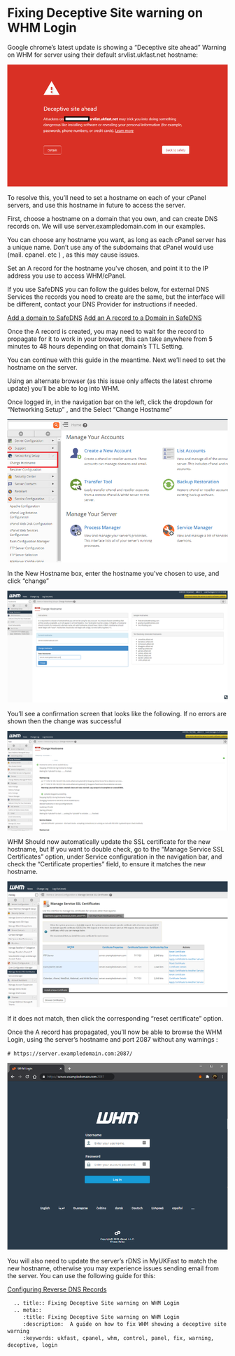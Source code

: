 # Fixing Deceptive Site warning on WHM Login

Google chrome’s latest update is showing a “Deceptive site ahead” Warning on WHM for server using their default srvlist.ukfast.net hostname:

![WHM Deceptive site warning](files/whm_deceptive_site_error.png)

To resolve this, you’ll need to set a hostname on each of your cPanel servers, and use this hostname in future to access the server. 

First, choose a hostname on a domain that you own, and can create DNS records on. We will use server.exampledomain.com in our examples.

You can choose any hostname you want, as long as each cPanel server has a unique name. Don’t use any of the subdomains that cPanel would use (mail. cpanel. etc ) , as this may cause issues.


Set an A record for the hostname you've chosen, and point it to the IP address you use to access WHM/cPanel. 

If you use SafeDNS you can follow the guides below, for external DNS Services the records you need to create are the same, but the interface will be different, contact your DNS Provider for instructions if needed.

[Add a domain to SafeDNS](/domains/safedns/addnewdomain.html)
[Add an A record to a Domain in SafeDNS](/domains/safedns/addarecord.html)

Once the A record is created, you may need to wait for the record to propagate for it to work in your browser, this can take anywhere from 5 minutes to 48 hours depending on that domain’s TTL Setting.  

You can continue with this guide in the meantime. Next we’ll need to set the hostname on the server.

Using an alternate browser (as this issue only affects the latest chrome update) you’ll be able to log into WHM. 

Once logged in, in the navigation bar on the left, click the dropdown for “Networking Setup” , and the Select “Change Hostname”

![WHM Change Hostname Option](files/whm-change-hostname-1.PNG)

In the New Hostname box, enter the hostname you’ve chosen to use, and click “change”

![WHM Change Hostname Page](files/whm-change-hostname-2.PNG)

You’ll see a confirmation screen that looks like the following. If no errors are shown then the change was successful

![WHM Change Hostname Confirmation](files/whm-change-hostname-3.PNG)

WHM Should now automatically update the SSL certificate for the new hostname, but If you want to double check, go to the “Manage Service SSL Certificates” option, under Service configuration in the navigation bar, and check the “Certificate properties” field, to ensure it matches the new hostname. 

![WHM Service SSL Certs ](files/whm-service-ssl-certs.PNG)

If it does not match, then click the corresponding “reset certificate” option.

Once the A record has propagated, you’ll now be able to browse the WHM Login, using the server’s hostname and port 2087 without any warnings :

``#
https://server.exampledomain.com:2087/
``

![WHM Successful SSL ](files/whm_successful_ssl.PNG)

You will also need to update the server’s rDNS in MyUKFast to match the new hostname, otherwise you may experience issues sending email from the server. You can use the following guide for this:

[Configuring Reverse DNS Records](/domains/rdns.html)


```eval_rst
  .. title:: Fixing Deceptive Site warning on WHM Login
  .. meta::
     :title: Fixing Deceptive Site warning on WHM Login
     :description:  A guide on how to fix WHM showing a deceptive site warning
     :keywords: ukfast, cpanel, whm, control, panel, fix, warning, deceptive, login

